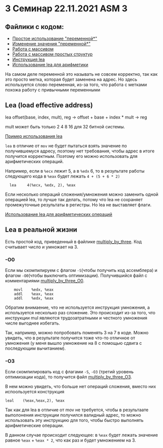 # 3 Семинар 22.11.2021 ASM 3

## Файлики с кодом:
- [Простое использование "переменной*"](variable.S)
- [Изменение значения "переменной*"](modify_variable.S)
- [Работа с массивом](array.S)
- [Работа с массивом простых структур](persons.S)
- [Инструкция lea](lea.S)
- [Использование lea для арифметики](lea_operations.S)

На самом деле переменной это называть не совсем корректно, так как это просто метка, которая будет заменена на адрес. Но здесь используется слово переменная, из-за того, что работа с метками похожа работу с привычными переменными

## Lea (load effective address)

lea offset(base, index, mult), reg -> offset + base + index * mult -> reg

mult может быть только 2 4 8 16 для 32 битной системы.

[Пример использования lea](lea.S)

`lea` в отличие от `mov` не будет пытаться взять значение по получившемуся адресу, поэтому нет требования, чтобы адрес в итоге получится корректным. Поэтому его можно использовать для арифметических операций.

Например, если в `%ecx` лежит 5, а в `%edx` 6, то в результате работы следующего кода в `%eax` будет лежать `4 + (5 + 6 * 2)`
```
  lea     4(%ecx, %edx, 2), %eax
```

Если несколько операций сложения/умножения можно заменить одной операцией lea, то лучше так делать, потому что lea не сохраняет промежуточные результаты в регистры. Но lea не выставляет флаги.

[Использование lea для арифметических операций](lea_operations.S)

## Lea в реальной жизни

Есть простой код, приведенный в файлике [multiply_by_three](multiply_by_three.c). Код считывает число и умножает на 3.

### -O0

Если мы скомпилируем с флагом `-S`(чтобы получить код ассемблера) и флагом `-O0`(чтобы выключить оптимизации). Получившийся файл с комментариями [multiply_by_three_O0](multiply_by_three_O0.s).

```
	movl	%edx, %eax
	addl	%eax, %eax
	addl	%edx, %eax
```

Обратим внимаение, что не используется инструкция умножения, а используется несколько раз сложение. Это происходит из-за того, что инструкции mul являются трудозатратными и честного умножения числе выгоднее избегать.

Так, например, можно попробовать поменять 3 на 7 в коде. Можно увидеть, что в результате получится тоже что-то отличное от умножения (у меня вышло умножение на 8 с помощью сдвига с последующим вычитанием).

### -O3

Если скомпилировать код с флагами `-S`, `-O3` (третий уровень оптимизации кода), то получится файл [multiply_by_three_O3](multiply_by_three_O3.s).

В нем можно увидеть, что больше нет операций сложения, вместо них испоользуется конструкция 

```
leal	(%eax,%eax,2), %eax
```

Так как для lea в отличие от mov не требуется, чтобы в результаате выполонения инструкции получился валидный адрес, то можно использовать эту инструкцию для того, чтобы быстро выполнять арифметические операции.

В данном случае происходит следующее: в `%eax` будет лежать значение равное `%eax` + `%eax * 2`, что как раз и будет умножением на 3.
